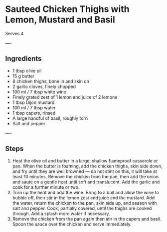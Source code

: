 # Sauteed Chicken Thighs with Lemon, Mustard and Basil

Serves 4

—-

## Ingredients

* 1 tbsp olive oil
* 15 g butter
* 8 chicken thighs, bone in and skin on
* 2 garlic cloves, finely chopped
* 100 ml / 7 tbsp white wine
* Finely grated zest of 1 lemon and juice of 2 lemons
* 1 tbsp Dijon mustard
* 100 ml / 7 tbsp water
* 1 tbsp capers, rinsed
* A large handful of basil, roughly torn
* Salt and pepper

—-

## Steps

1.  Heat the olive oil and butter in a large, shallow flameproof casserole or pan. When the butter is foaming, add the chicken thighs, skin side down, and fry until they are well browned — do not stint on this, it will take at least 10 minutes. Remove the chicken from the pan, then add the onion and saute on a gentle heat until soft and translucent. Add the garlic and cook for a further minute or two.
2.  Turn up the heat and add the wine. Bring to a boil and allow the wine to bubble off, then stir in the lemon zest and juice and the mustard. Add the water, return the chicken to the pan, skin side up, and season with salt and pepper. Cook, partially covered, until the thighs are cooked through. Add a splash more water if necessary.
3.  Remove the chicken from the pan again then stir in the capers and basil. Spoon the sauce over the chicken and serve immediately.
